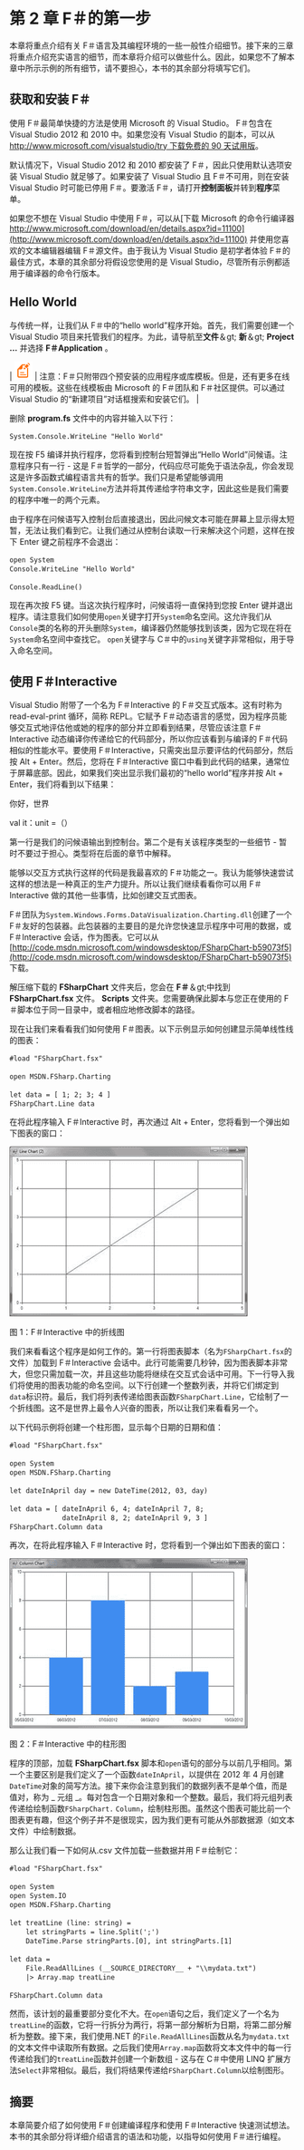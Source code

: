 # 第 2 章 F＃的第一步

本章将重点介绍有关 F＃语言及其编程环境的一些一般性介绍细节。接下来的三章将重点介绍充实语言的细节，而本章将介绍可以做些什么。因此，如果您不了解本章中所示示例的所有细节，请不要担心，本书的其余部分将填写它们。

## 获取和安装 F＃

使用 F＃最简单快捷的方法是使用 Microsoft 的 Visual Studio。 F＃包含在 Visual Studio 2012 和 2010 中。如果您没有 Visual Studio 的副本，可以从 [http://www.microsoft.com/visualstudio/try 下载免费的 90 天试用版](http://www.microsoft.com/visualstudio/try)。

默认情况下，Visual Studio 2012 和 2010 都安装了 F＃，因此只使用默认选项安装 Visual Studio 就足够了。如果安装了 Visual Studio 且 F＃不可用，则在安装 Visual Studio 时可能已停用 F＃。要激活 F＃，请打开**控制面板**并转到**程序**菜单。

如果您不想在 Visual Studio 中使用 F＃，可以从[下载 Microsoft 的命令行编译器 http://www.microsoft.com/download/en/details.aspx?id=11100](http://www.microsoft.com/download/en/details.aspx?id=11100) 并使用您喜欢的文本编辑器编辑 F＃源文件。由于我认为 Visual Studio 是初学者体验 F＃的最佳方式，本章的其余部分将假设您使用的是 Visual Studio，尽管所有示例都适用于编译器的命令行版本。

## Hello World

与传统一样，让我们​​从 F＃中的“hello world”程序开始。首先，我们需要创建一个 Visual Studio 项目来托管我们的程序。为此，请导航至**文件**＆gt; **新**＆gt; **Project ...** 并选择 **F＃Application** 。

| ![](img/note.png) | 注意：F＃只附带四个预安装的应用程序或库模板。但是，还有更多在线可用的模板。这些在线模板由 Microsoft 的 F＃团队和 F＃社区提供。可以通过 Visual Studio 的“新建项目”对话框搜索和安装它们。 |

删除 **program.fs** 文件中的内容并输入以下行：

```
System.Console.WriteLine "Hello World"

```

现在按 F5 编译并执行程序，您将看到控制台短暂弹出“Hello World”问候语。注意程序只有一行 - 这是 F＃哲学的一部分，代码应尽可能免于语法杂乱，你会发现这是许多函数式编程语言共有的哲学。我们只是希望能够调用`System.Console.WriteLine`方法并将其传递给字符串文字，因此这些是我们需要的程序中唯一的两个元素。

由于程序在问候语写入控制台后直接退出，因此问候文本可能在屏幕上显示得太短暂，无法让我们看到它。让我们通过从控制台读取一行来解决这个问题，这样在按下 Enter 键之前程序不会退出：

```
open System
Console.WriteLine "Hello World"

Console.ReadLine()

```

现在再次按 F5 键。当这次执行程序时，问候语将一直保持到您按 Enter 键并退出程序。请注意我们如何使用`open`关键字打开`System`命名空间。这允许我们从`Console`类的名称的开头删除`System`，编译器仍然能够找到该类，因为它现在将在`System`命名空间中查找它。 `open`关键字与 C＃中的`using`关键字非常相似，用于导入命名空间。

## 使用 F＃Interactive

Visual Studio 附带了一个名为 F＃Interactive 的 F＃交互式版本。这有时称为 read-eval-print 循环，简称 REPL。它赋予 F＃动态语言的感觉，因为程序员能够交互式地评估他或她的程序的部分并立即看到结果，尽管应该注意 F＃Interactive 动态编译你传递给它的代码部分，所以你应该看到与编译的 F＃代码相似的性能水平。要使用 F＃Interactive，只需突出显示要评估的代码部分，然后按 Alt + Enter。然后，您将在 F＃Interactive 窗口中看到此代码的结果，通常位于屏幕底部。因此，如果我们突出显示我们最初的“hello world”程序并按 Alt + Enter，我们将看到以下结果：

你好，世界

val it：unit =（）

第一行是我们的问候语输出到控制台。第二个是有关该程序类型的一些细节 - 暂时不要过于担心。类型将在后面的章节中解释。

能够以交互方式执行这样的代码是我最喜欢的 F＃功能之一。我认为能够快速尝试这样的想法是一种真正的生产力提升。所以让我们继续看看你可以用 F＃Interactive 做的其他一些事情，比如创建交互式图表。

F＃团队为`System.Windows.​Forms.DataVisua​lization.Charti​ng.dll`创建了一个 F＃友好的包装器。此包装器的主要目的是允许您快速显示程序中可用的数据，或 F＃Interactive 会话，作为图表。它可以从 [http://code.msdn.microsoft.com/windowsdesktop/FSharpChart-b59073f5](http://code.msdn.microsoft.com/windowsdesktop/FSharpChart-b59073f5) 下载。

解压缩下载的 **FSharpChart** 文件夹后，您会在 **F＃**＆gt;中找到 **FSharpChart.fsx** 文件。 **Scripts** 文件夹。您需要确保此脚本与您正在使用的 F＃脚本位于同一目录中，或者相应地修改脚本的路径。

现在让我们来看看我们如何使用 F＃图表。以下示例显示如何创建显示简单线性线的图表：

```
#load "FSharpChart.fsx"

open MSDN.FSharp.Charting

let data = [ 1; 2; 3; 4 ]
FSharpChart.Line data

```

在将此程序输入 F＃Interactive 时，再次通过 Alt + Enter，您将看到一个弹出如下图表的窗口：

![](img/image002.jpg)

图 1：F＃Interactive 中的折线图

我们来看看这个程序是如何工作的。第一行将图表脚本（名为`FSharpChart.fsx`的文件）加载到 F＃Interactive 会话中。此行可能需要几秒钟，因为图表脚本非常大，但您只需加载一次，并且这些功能将继续在交互式会话中可用。下一行导入我们将使用的图表功能的命名空间。以下行创建一个整数列表，并将它们绑定到`data`标识符。最后，我们将列表传递给图表函数`FSharpChart.Line`，它绘制了一个折线图。这不是世界上最令人兴奋的图表，所以让我们来看看另一个。

以下代码示例将创建一个柱形图，显示每个日期的日期和值：

```
#load "FSharpChart.fsx"

open System
open MSDN.FSharp.Charting

let dateInApril day = new DateTime(2012, 03, day)

let data = [ dateInApril 6, 4; dateInApril 7, 8;
             dateInApril 8, 2; dateInApril 9, 3 ]
FSharpChart.Column data

```

再次，在将此程序输入 F＃Interactive 时，您将看到一个弹出如下图表的窗口：

![](img/image003.jpg)

图 2：F＃Interactive 中的柱形图

程序的顶部，加载 **FSharpChart.fsx** 脚本和`open`语句的部分与以前几乎相同。第一个主要区别是我们定义了一个函数`dateInApril`，以提供在 2012 年 4 月创建`DateTime`对象的简写方法。接下来你会注意到我们的数据列表不是单个值，而是值对，称为 _ 元组 _。每对包含一个日期对象和一个整数。最后，我们将元组列表传递给绘制函数`FSharpChart.` `Column`，绘制柱形图。虽然这个图表可能比前一个图表更有趣，但这个例子并不是很现实，因为我们更有可能从外部数据源（如文本文件）中绘制数据。

那么让我们看一下如何从.csv 文件加载一些数据并用 F＃绘制它：

```
#load "FSharpChart.fsx"

open System
open System.IO
open MSDN.FSharp.Charting

let treatLine (line: string) =
    let stringParts = line.Split(';')
    DateTime.Parse stringParts.[0], int stringParts.[1]

let data =
    File.ReadAllLines (__SOURCE_DIRECTORY__ + "\\mydata.txt") 
    |> Array.map treatLine

FSharpChart.Column data

```

然而，该计划的最重要部分变化不大。在`open`语句之后，我们定义了一个名为`treatLine`的函数，它将一行拆分为两行，将第一部分解析为日期，将第二部分解析为整数。接下来，我们使用.NET 的`File.ReadAllLines`函数从名为`mydata.txt`的文本文件中读取所有数据。之后我们使用`Array.map`函数将文本文件中的每一行传递给我们的`treatLine`函数并创建一个新数组 - 这与在 C＃中使用 LINQ 扩展方法`Select`非常相似。最后，我们将结果传递给`FSharpChart.Column`以绘制图形。

## 摘要

本章简要介绍了如何使用 F＃创建编译程序和使用 F＃Interactive 快速测试想法。本书的其余部分将详细介绍语言的语法和功能，以指导如何使用 F＃进行编程。